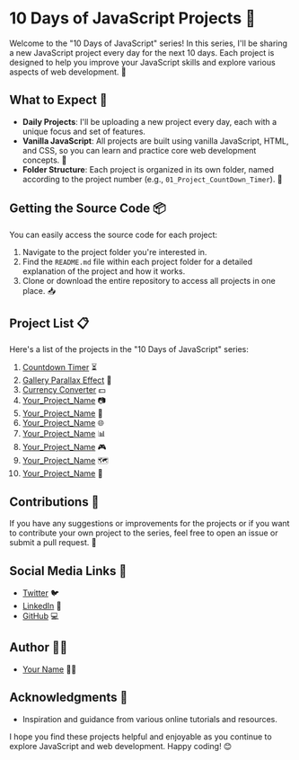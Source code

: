 
# 10 Days of JavaScript Projects 🚀

Welcome to the "10 Days of JavaScript" series! In this series, I'll be sharing a new JavaScript project every day for the next 10 days. Each project is designed to help you improve your JavaScript skills and explore various aspects of web development. 🌟

## What to Expect 📅
- **Daily Projects**: I'll be uploading a new project every day, each with a unique focus and set of features.
- **Vanilla JavaScript**: All projects are built using vanilla JavaScript, HTML, and CSS, so you can learn and practice core web development concepts. 🍦
- **Folder Structure**: Each project is organized in its own folder, named according to the project number (e.g., `01_Project_CountDown_Timer`). 📂

## Getting the Source Code 📦

You can easily access the source code for each project:

 1. Navigate to the project folder you're interested in.
 2. Find the `README.md` file within each project folder for a detailed explanation of the project and how it works.
 3. Clone or download the entire repository to access all projects in one place. 📥

## Project List 📋

Here's a list of the projects in the "10 Days of JavaScript" series:

1. [Countdown Timer](./01_Project_CountDown_Timer) ⏳
2. [Gallery Parallax Effect](./02_Project_Gallery_Parallex_Effect) 📸
3. [Currency Converter](./03_Project_Currency_Converter) 💵
4. [Your_Project_Name](./04_Project_Your_Project_Name) 📷
5. [Your_Project_Name](./05_Project_Your_Project_Name) 🎥
6. [Your_Project_Name](./06_Project_Your_Project_Name) 🌐
7. [Your_Project_Name](./07_Project_Your_Project_Name) 📊
8. [Your_Project_Name](./08_Project_Your_Project_Name) 🎮
9. [Your_Project_Name](./09_Project_Your_Project_Name) 🗺️
10. [Your_Project_Name](./10_Project_Your_Project_Name) 🎨

## Contributions 🤝

If you have any suggestions or improvements for the projects or if you want to contribute your own project to the series, feel free to open an issue or submit a pull request. 🙌

## Social Media Links 🔗
- [Twitter](https://twitter.com/your-twitter-handle) 🐦
- [LinkedIn](https://linkedin.com/in/your-linkedin-profile) 👥
- [GitHub](https://github.com/your-username) 💻

## Author 👨‍💻

- [Your Name](https://github.com/your-username) 🙋‍♂️


## Acknowledgments 🙏

 - Inspiration and guidance from various online tutorials and resources.



I hope you find these projects helpful and enjoyable as you continue to explore JavaScript and web development. Happy coding! 😊

